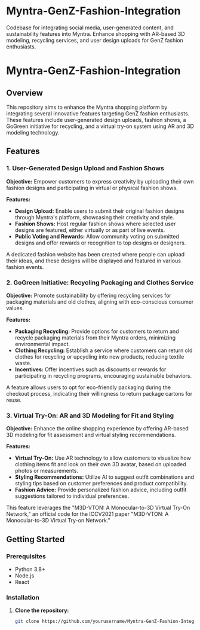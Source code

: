 # Myntra-GenZ-Fashion-Integration
Codebase for integrating social media, user-generated content, and sustainability features into Myntra. Enhance shopping with AR-based 3D modeling, recycling services, and user design uploads for GenZ fashion enthusiasts.


# Myntra-GenZ-Fashion-Integration

## Overview
This repository aims to enhance the Myntra shopping platform by integrating several innovative features targeting GenZ fashion enthusiasts. These features include user-generated design uploads, fashion shows, a GoGreen initiative for recycling, and a virtual try-on system using AR and 3D modeling technology.

## Features

### 1. User-Generated Design Upload and Fashion Shows
**Objective:** Empower customers to express creativity by uploading their own fashion designs and participating in virtual or physical fashion shows.

**Features:**
- **Design Upload:** Enable users to submit their original fashion designs through Myntra's platform, showcasing their creativity and style.
- **Fashion Shows:** Host regular fashion shows where selected user designs are featured, either virtually or as part of live events.
- **Public Voting and Rewards:** Allow community voting on submitted designs and offer rewards or recognition to top designs or designers.

A dedicated fashion website has been created where people can upload their ideas, and these designs will be displayed and featured in various fashion events.

### 2. GoGreen Initiative: Recycling Packaging and Clothes Service
**Objective:** Promote sustainability by offering recycling services for packaging materials and old clothes, aligning with eco-conscious consumer values.

**Features:**
- **Packaging Recycling:** Provide options for customers to return and recycle packaging materials from their Myntra orders, minimizing environmental impact.
- **Clothing Recycling:** Establish a service where customers can return old clothes for recycling or upcycling into new products, reducing textile waste.
- **Incentives:** Offer incentives such as discounts or rewards for participating in recycling programs, encouraging sustainable behaviors.

A feature allows users to opt for eco-friendly packaging during the checkout process, indicating their willingness to return package cartons for reuse.

### 3. Virtual Try-On: AR and 3D Modeling for Fit and Styling
**Objective:** Enhance the online shopping experience by offering AR-based 3D modeling for fit assessment and virtual styling recommendations.

**Features:**
- **Virtual Try-On:** Use AR technology to allow customers to visualize how clothing items fit and look on their own 3D avatar, based on uploaded photos or measurements.
- **Styling Recommendations:** Utilize AI to suggest outfit combinations and styling tips based on customer preferences and product compatibility.
- **Fashion Advice:** Provide personalized fashion advice, including outfit suggestions tailored to individual preferences.

This feature leverages the "M3D-VTON: A Monocular-to-3D Virtual Try-On Network," an official code for the ICCV2021 paper "M3D-VTON: A Monocular-to-3D Virtual Try-on Network."

## Getting Started

### Prerequisites
- Python 3.8+
- Node.js
- React

### Installation

1. **Clone the repository:**
   ```sh
   git clone https://github.com/yourusername/Myntra-GenZ-Fashion-Integration.git
